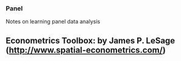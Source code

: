 ### Panel
Notes on learning panel data analysis

## Econometrics Toolbox: by James P. LeSage (http://www.spatial-econometrics.com/)

